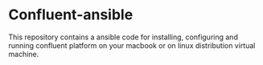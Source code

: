 # Confluent-ansible
This repository contains a ansible code for installing, configuring and running confluent platform on your macbook or on linux distribution virtual machine.
